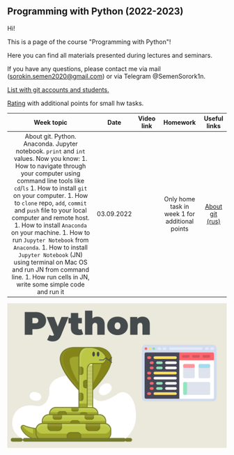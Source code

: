 ## Programming with Python (2022-2023)

Hi!

This is a page of the course "Programming with Python"! 

Here you can find all materials presented during lectures and seminars.

If you have any questions, please contact me via mail (sorokin.semen2020@gmail.com) or via Telegram @SemenSorork1n. 

[List with git accounts and students.](https://docs.google.com/spreadsheets/d/1OjiQDeEzDTKpUxrVYXFFxTZpD60it9K5oVD9mCymKjA/edit?usp=sharing)

[Rating](https://docs.google.com/spreadsheets/d/1WpgupvTiVO-BwEbjrdZX05NVmX7QIq5foIANgiA2Lm8/edit?usp=sharing) with additional points for small hw tasks.

| Week topic |    Date    | Video link | Homework | Useful links |
| :---: |:----------:| :---: | :---: | :---: |
| About git. Python. Anaconda. Jupyter notebook. `print` and  `int` values. Now you know: 1. How to navigate through your computer using command line tools like `cd`/`ls` 1. How to install `git` on your computer. 1. How to `clone` repo, `add`, `commit` and `push` file to your local computer and remote host. 1. How to install `Anaconda` on your machine. 1. How to run `Jupyter Notebook` from `Anaconda`. 1. How to install `Jupyter Notebook` (JN) using terminal on Mac OS and run JN from command line. 1. How run cells in JN, write some  simple code and run it  | 03.09.2022 | | Only home task in week 1 for additional points| [About git (rus)](https://www.youtube.com/watch?v=SEvR78OhGtw) |






![alt text](python.svg)
